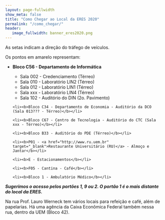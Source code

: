 ```yaml
---
layout: page-fullwidth
show_meta: false
title: "Como Chegar ao Local da ERES 2020"
permalink: "/como_chegar/"
header:
   image_fullwidth: banner_eres2020.png
---
```


As setas indicam a direção do tráfego de veículos.

Os pontos em amarelo representam:
<ul>
	<li><b>Bloco C56 - Departamento de Informática</b></li>
		<ul>
			<li>Sala 002 - Credenciamento (Térreo)</li>
			<li>Sala 010 - Laboratório LIN2 (Térreo)</li>
			<li>Sala 012 - Laboratório LIN1 (Térreo)</li>
			<li>Sala xxx - Laboratório LIN4 (Térreo)</li>
			<li>Sala 102 - Auditório do DIN (2o. Pavimento)</li>			
		</ul>
		
	<li><b>Bloco C34 - Departamento de Economia - Auditório da DCO (Sala 013??? - Térreo)</b></li>
	
	<li><b>Bloco C67 - Centro de Tecnologia - Auditório do CTC (Sala xxx - Térreo)</b></li>
	
	<li><b>Bloco B33 - Auditório do PDE (Térreo)</b></li>
	
	<li><b>P01 - <a href="http://www.ru.uem.br" target="_blank">Restaurante Universitário (RU)</a> - Almoço e Jantar</b></li>
	
	<li><b>E - Estacionamentos</b></li>
	
	<li><b>F05 - Cantina - Café</b></li>
	
	<li><b>Bloco 1 - Ambulatório Médico</b></li>
</ul>

<b><i>Sugerimos o acesso pelos portões 1, 9 ou 2. O portão 1 é o mais distante do local da ERES.</i></b>

Na rua Prof. Lauro Werneck tem vários locais para refeição e café, além de papelarias. Há uma agência da Caixa Econômica Federal também nessa rua, dentro da UEM (Bloco 42).

<div class="medium-32 columns">
	<img src="{{ site.urlimg }}mapa_UEM_eres_corte.png" alt="">
</div>

